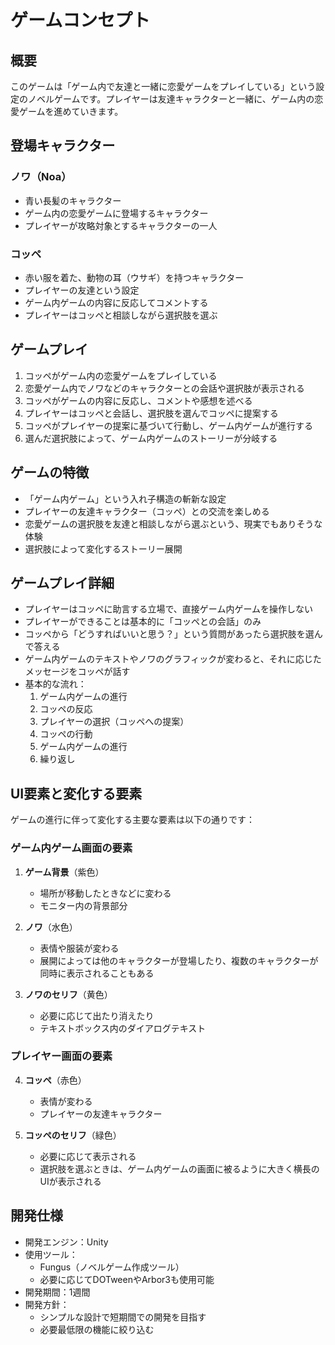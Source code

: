# ゲームコンセプト

## 概要
このゲームは「ゲーム内で友達と一緒に恋愛ゲームをプレイしている」という設定のノベルゲームです。プレイヤーは友達キャラクターと一緒に、ゲーム内の恋愛ゲームを進めていきます。

## 登場キャラクター

### ノワ（Noa）
- 青い長髪のキャラクター
- ゲーム内の恋愛ゲームに登場するキャラクター
- プレイヤーが攻略対象とするキャラクターの一人

### コッペ
- 赤い服を着た、動物の耳（ウサギ）を持つキャラクター
- プレイヤーの友達という設定
- ゲーム内ゲームの内容に反応してコメントする
- プレイヤーはコッペと相談しながら選択肢を選ぶ

## ゲームプレイ
1. コッペがゲーム内の恋愛ゲームをプレイしている
2. 恋愛ゲーム内でノワなどのキャラクターとの会話や選択肢が表示される
3. コッペがゲームの内容に反応し、コメントや感想を述べる
4. プレイヤーはコッペと会話し、選択肢を選んでコッペに提案する
5. コッペがプレイヤーの提案に基づいて行動し、ゲーム内ゲームが進行する
6. 選んだ選択肢によって、ゲーム内ゲームのストーリーが分岐する

## ゲームの特徴
- 「ゲーム内ゲーム」という入れ子構造の斬新な設定
- プレイヤーの友達キャラクター（コッペ）との交流を楽しめる
- 恋愛ゲームの選択肢を友達と相談しながら選ぶという、現実でもありそうな体験
- 選択肢によって変化するストーリー展開

## ゲームプレイ詳細
- プレイヤーはコッペに助言する立場で、直接ゲーム内ゲームを操作しない
- プレイヤーができることは基本的に「コッペとの会話」のみ
- コッペから「どうすればいいと思う？」という質問があったら選択肢を選んで答える
- ゲーム内ゲームのテキストやノワのグラフィックが変わると、それに応じたメッセージをコッペが話す
- 基本的な流れ：
  1. ゲーム内ゲームの進行
  2. コッペの反応
  3. プレイヤーの選択（コッペへの提案）
  4. コッペの行動
  5. ゲーム内ゲームの進行
  6. 繰り返し

## UI要素と変化する要素

ゲームの進行に伴って変化する主要な要素は以下の通りです：

### ゲーム内ゲーム画面の要素
1. **ゲーム背景**（紫色）
   - 場所が移動したときなどに変わる
   - モニター内の背景部分

2. **ノワ**（水色）
   - 表情や服装が変わる
   - 展開によっては他のキャラクターが登場したり、複数のキャラクターが同時に表示されることもある

3. **ノワのセリフ**（黄色）
   - 必要に応じて出たり消えたり
   - テキストボックス内のダイアログテキスト

### プレイヤー画面の要素
4. **コッペ**（赤色）
   - 表情が変わる
   - プレイヤーの友達キャラクター

5. **コッペのセリフ**（緑色）
   - 必要に応じて表示される
   - 選択肢を選ぶときは、ゲーム内ゲームの画面に被るように大きく横長のUIが表示される

## 開発仕様
- 開発エンジン：Unity
- 使用ツール：
  - Fungus（ノベルゲーム作成ツール）
  - 必要に応じてDOTweenやArbor3も使用可能
- 開発期間：1週間
- 開発方針：
  - シンプルな設計で短期間での開発を目指す
  - 必要最低限の機能に絞り込む
